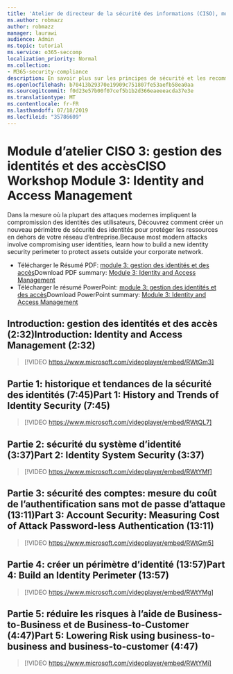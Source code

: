 ```yaml
---
title: 'Atelier de directeur de la sécurité des informations (CISO), module 3: identité et gestion des accès'
ms.author: robmazz
author: robmazz
manager: laurawi
audience: Admin
ms.topic: tutorial
ms.service: o365-seccomp
localization_priority: Normal
ms.collection:
- M365-security-compliance
description: En savoir plus sur les principes de sécurité et les recommandations pour la modernisation de la sécurité dans votre organisation.
ms.openlocfilehash: b70413b29370e19909c751807fe53aefb58ea0aa
ms.sourcegitcommit: f0d23e57b00f07cef5b1b2d366eaeeeacda37e3e
ms.translationtype: MT
ms.contentlocale: fr-FR
ms.lasthandoff: 07/18/2019
ms.locfileid: "35786609"
---
```

# <a name="ciso-workshop-module-3-identity-and-access-management"></a><span data-ttu-id="3b454-103">Module d’atelier CISO 3: gestion des identités et des accès</span><span class="sxs-lookup"><span data-stu-id="3b454-103">CISO Workshop Module 3: Identity and Access Management</span></span> 

<span data-ttu-id="3b454-104">Dans la mesure où la plupart des attaques modernes impliquent la compromission des identités des utilisateurs, Découvrez comment créer un nouveau périmètre de sécurité des identités pour protéger les ressources en dehors de votre réseau d’entreprise.</span><span class="sxs-lookup"><span data-stu-id="3b454-104">Because most modern attacks involve compromising user identities, learn how to build a new identity security perimeter to protect assets outside your corporate network.</span></span>

- <span data-ttu-id="3b454-105">Télécharger le Résumé PDF: [module 3: gestion des identités et des accès](media/ciso-workshop-3-identity-protection.pdf)</span><span class="sxs-lookup"><span data-stu-id="3b454-105">Download PDF summary: [Module 3: Identity and Access Management](media/ciso-workshop-3-identity-protection.pdf)</span></span>
- <span data-ttu-id="3b454-106">Télécharger le résumé PowerPoint: [module 3: gestion des identités et des accès](https://docs.microsoft.com/office365/securitycompliance/media/ciso-workshop-3-identity-protection.pptx)</span><span class="sxs-lookup"><span data-stu-id="3b454-106">Download PowerPoint summary: [Module 3: Identity and Access Management](https://docs.microsoft.com/office365/securitycompliance/media/ciso-workshop-3-identity-protection.pptx)</span></span>

## <a name="introduction-identity-and-access-management-232"></a><span data-ttu-id="3b454-107">Introduction: gestion des identités et des accès (2:32)</span><span class="sxs-lookup"><span data-stu-id="3b454-107">Introduction: Identity and Access Management (2:32)</span></span>

> [!VIDEO https://www.microsoft.com/videoplayer/embed/RWtGm3]

## <a name="part-1-history-and-trends-of-identity-security-745"></a><span data-ttu-id="3b454-108">Partie 1: historique et tendances de la sécurité des identités (7:45)</span><span class="sxs-lookup"><span data-stu-id="3b454-108">Part 1: History and Trends of Identity Security (7:45)</span></span>

> [!VIDEO https://www.microsoft.com/videoplayer/embed/RWtQL7]

## <a name="part-2-identity-system-security-337"></a><span data-ttu-id="3b454-109">Partie 2: sécurité du système d’identité (3:37)</span><span class="sxs-lookup"><span data-stu-id="3b454-109">Part 2: Identity System Security (3:37)</span></span>

> [!VIDEO https://www.microsoft.com/videoplayer/embed/RWtYMf]

## <a name="part-3-account-security-measuring-cost-of-attack-password-less-authentication-1311"></a><span data-ttu-id="3b454-110">Partie 3: sécurité des comptes: mesure du coût de l’authentification sans mot de passe d’attaque (13:11)</span><span class="sxs-lookup"><span data-stu-id="3b454-110">Part 3: Account Security: Measuring Cost of Attack Password-less Authentication (13:11)</span></span>

> [!VIDEO https://www.microsoft.com/videoplayer/embed/RWtGm5]

## <a name="part-4-build-an-identity-perimeter-1357"></a><span data-ttu-id="3b454-111">Partie 4: créer un périmètre d’identité (13:57)</span><span class="sxs-lookup"><span data-stu-id="3b454-111">Part 4: Build an Identity Perimeter (13:57)</span></span>

> [!VIDEO https://www.microsoft.com/videoplayer/embed/RWtYMg]

## <a name="part-5-lowering-risk-using-business-to-business-and-business-to-customer-447"></a><span data-ttu-id="3b454-112">Partie 5: réduire les risques à l’aide de Business-to-Business et de Business-to-Customer (4:47)</span><span class="sxs-lookup"><span data-stu-id="3b454-112">Part 5: Lowering Risk using business-to-business and business-to-customer (4:47)</span></span>

> [!VIDEO https://www.microsoft.com/videoplayer/embed/RWtYMi]